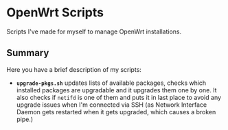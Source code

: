 # OpenWrt Scripts
Scripts I've made for myself to manage OpenWrt installations.

## Summary
Here you have a brief description of my scripts:
* **`upgrade-pkgs.sh`** updates lists of available packages, checks which installed packages are upgradable and it upgrades them one by one. It also checks if `netifd` is one of them and puts it in last place to avoid any upgrade issues when I'm connected via SSH (as Network Interface Daemon gets restarted when it gets upgraded, which causes a broken pipe.)
